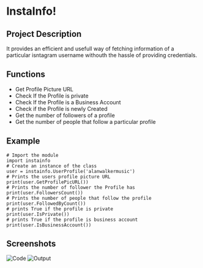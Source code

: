 # InstaInfo!

## Project Description

It provides an efficient and usefull way of fetching information of a particular isntagram username withouth the hassle of providing credentials.

## Functions

- Get Profile Picture URL
- Check If the Profile is private
- Check If the Profile is a Business Account
- Check if the Profile is newly Created
- Get the number of followers of a profile
- Get the number of people that follow a particular profile


## Example
```
# Import the module
import instainfo
# Create an instance of the class
user = instainfo.UserProfile('alanwalkermusic')
# Prints the users profile picture URL
print(user.GetProfilePicURL())
# Prints the number of follower the Profile has
print(user.FollowersCount())
# Prints the number of people that follow the profile
print(user.FollowedByCount())
# prints True if the profile is private
print(user.IsPrivate())
# prints True if the profile is business account
print(user.IsBusinessAccount())
```

## Screenshots <a name = "screenshots"></a>

![Code](https://raw.githubusercontent.com/haydencordeiro/instainfo/master/code.png?token=AJYANYAOCOZEDXXE4BUTPXDA76CNS)
![Output](https://raw.githubusercontent.com/haydencordeiro/instainfo/master/op.png?token=AJYANYFR7WLOZQMXQJ73T5TA76CJS)
